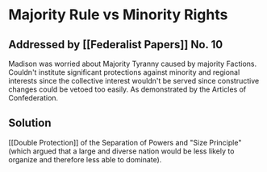 # Majority Rule vs Minority Rights
## Addressed by [[Federalist Papers]] No. 10
Madison was worried about Majority Tyranny caused by majority Factions. Couldn't institute significant protections against minority and regional interests since the collective interest wouldn't be served since constructive changes could be vetoed too easily. As demonstrated by the Articles of Confederation.

## Solution
[[Double Protection]] of the Separation of Powers and "Size Principle" (which argued that a large and diverse nation would be less likely to organize and therefore less able to dominate).